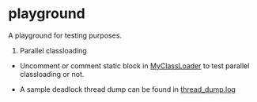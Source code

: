 # playground
A playground for testing purposes.


1. Parallel classloading

- Uncomment or comment static block in [MyClassLoader](src/main/java/com/example/playground/classloader/MyClassLoader.java) to test parallel classloading or not.

- A sample deadlock thread dump can be found in [thread_dump.log](src/main/resources/thread_dump.log)